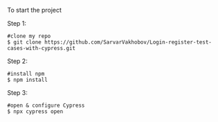 To start the project

Step 1:

    #clone my repo
    $ git clone https://github.com/SarvarVakhobov/Login-register-test-cases-with-cypress.git

Step 2:

    #install npm
    $ npm install

Step 3:

    #open & configure Cypress
    $ npx cypress open